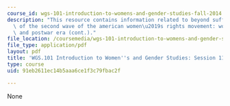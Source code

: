 ```yaml
---
course_id: wgs-101-introduction-to-womens-and-gender-studies-fall-2014
description: "This resource contains information related to beyond suffrage: The roots\
  \ of the second wave of the american women\u2019s rights movement: world war II\
  \ and postwar era (cont.)."
file_location: /coursemedia/wgs-101-introduction-to-womens-and-gender-studies-fall-2014/91eb2611ec14b5aaa6ce1f3c79fbac2f_MITWGS_101F14_Sess11.pdf
file_type: application/pdf
layout: pdf
title: 'WGS.101 Introduction to Women''s and Gender Studies: Session 11 Lecture Outline'
type: course
uid: 91eb2611ec14b5aaa6ce1f3c79fbac2f

---
```

None